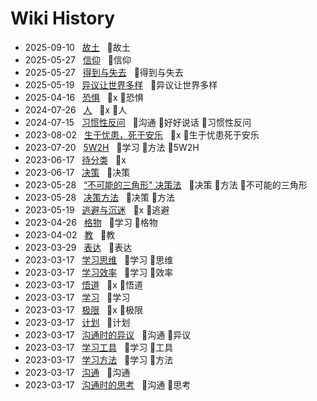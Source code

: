 # Wiki History

- 2025-09-10&nbsp;&nbsp; [故土](/0030_故土)&nbsp;&nbsp; :bookmark:故土
- 2025-05-27&nbsp;&nbsp; [信仰](/0029_信仰)&nbsp;&nbsp; :bookmark:信仰
- 2025-05-27&nbsp;&nbsp; [得到与失去](/0028_得到与失去)&nbsp;&nbsp; :bookmark:得到与失去
- 2025-05-19&nbsp;&nbsp; [异议让世界多样](/0027_异议让世界多样)&nbsp;&nbsp; :bookmark:异议让世界多样
- 2025-04-16&nbsp;&nbsp; [恐惧](/0026_x_恐惧)&nbsp;&nbsp; :bookmark:x :bookmark:恐惧
- 2024-07-26&nbsp;&nbsp; [人](/0025_x_人)&nbsp;&nbsp; :bookmark:x :bookmark:人
- 2024-07-15&nbsp;&nbsp; [习惯性反问](/0024_沟通_好好说话_习惯性反问)&nbsp;&nbsp; :bookmark:沟通 :bookmark:好好说话 :bookmark:习惯性反问
- 2023-08-02&nbsp;&nbsp; [生于忧患，死于安乐](/0023_x_生于忧患死于安乐)&nbsp;&nbsp; :bookmark:x :bookmark:生于忧患死于安乐
- 2023-07-20&nbsp;&nbsp; [5W2H](/0022_学习_方法_5W2H)&nbsp;&nbsp; :bookmark:学习 :bookmark:方法 :bookmark:5W2H
- 2023-06-17&nbsp;&nbsp; [待分类](/0020_x)&nbsp;&nbsp; :bookmark:x
- 2023-06-17&nbsp;&nbsp; [决策](/0021_决策)&nbsp;&nbsp; :bookmark:决策
- 2023-05-28&nbsp;&nbsp; [“不可能的三角形" 决策法](/0019_决策_方法_不可能的三角形)&nbsp;&nbsp; :bookmark:决策 :bookmark:方法 :bookmark:不可能的三角形
- 2023-05-28&nbsp;&nbsp; [决策方法](/0018_决策_方法)&nbsp;&nbsp; :bookmark:决策 :bookmark:方法
- 2023-05-19&nbsp;&nbsp; [逃避与沉迷](/0017_x_逃避)&nbsp;&nbsp; :bookmark:x :bookmark:逃避
- 2023-04-26&nbsp;&nbsp; [格物](/0016_学习_格物)&nbsp;&nbsp; :bookmark:学习 :bookmark:格物
- 2023-04-02&nbsp;&nbsp; [教](/0015_教)&nbsp;&nbsp; :bookmark:教
- 2023-03-29&nbsp;&nbsp; [表达](/0014_表达)&nbsp;&nbsp; :bookmark:表达
- 2023-03-17&nbsp;&nbsp; [学习思维](/0011_学习_思维)&nbsp;&nbsp; :bookmark:学习 :bookmark:思维
- 2023-03-17&nbsp;&nbsp; [学习效率](/0012_学习_效率)&nbsp;&nbsp; :bookmark:学习 :bookmark:效率
- 2023-03-17&nbsp;&nbsp; [悟道](/0004_x_悟道)&nbsp;&nbsp; :bookmark:x :bookmark:悟道
- 2023-03-17&nbsp;&nbsp; [学习](/0009_学习)&nbsp;&nbsp; :bookmark:学习
- 2023-03-17&nbsp;&nbsp; [极限](/0003_x_极限)&nbsp;&nbsp; :bookmark:x :bookmark:极限
- 2023-03-17&nbsp;&nbsp; [计划](/0008_计划)&nbsp;&nbsp; :bookmark:计划
- 2023-03-17&nbsp;&nbsp; [沟通时的异议](/0006_沟通_异议)&nbsp;&nbsp; :bookmark:沟通 :bookmark:异议
- 2023-03-17&nbsp;&nbsp; [学习工具](/0010_学习_工具)&nbsp;&nbsp; :bookmark:学习 :bookmark:工具
- 2023-03-17&nbsp;&nbsp; [学习方法](/0013_学习_方法)&nbsp;&nbsp; :bookmark:学习 :bookmark:方法
- 2023-03-17&nbsp;&nbsp; [沟通](/0005_沟通)&nbsp;&nbsp; :bookmark:沟通
- 2023-03-17&nbsp;&nbsp; [沟通时的思考](/0007_沟通_思考)&nbsp;&nbsp; :bookmark:沟通 :bookmark:思考
